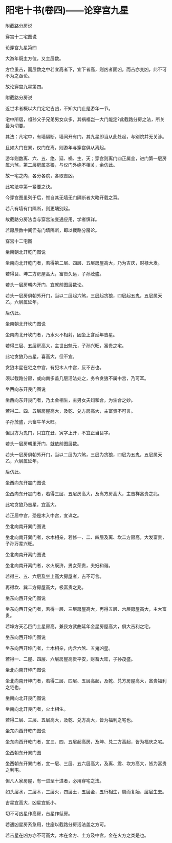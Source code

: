 # 阳宅十书(卷四)——论穿宫九星

附截路分房说

穿宫十二宅图说

论穿宫九星第四

大游年既主方位，又主层数。

方位虽吉，而层数之中若宜高者下，宜下者高，则凶者固凶，而吉亦变凶，此不可不为之亟论。

故论穿宫九星第四。

附截路分房说

近世术者概以大门定宅吉凶，不知大门止是游年一节。

宅中所居，祖孙父子兄弟男女众多，其祸福岂一大门能定?此截路分房之法，所关最为切要。

其法：凡宅中，有墙隔断，墙间开有门，其九星即当从此处起，与别院并无关涉。

且如大门在巽，仪门在离，则游年与穿宫俱从离起。

游年则数离、六、五、绝、延、祸、生、天；穿宫则离门四正属金，进门第一层房属六煞，第二层房属贪狼，与仪门外绝不相关，余仿此。

故一宅之内，各分各院，各取吉凶。

此宅法中第一紧要之诀。

今穿宫图虽列于后，惟自其无墙无门隔断者大略开载之耳。

若凡有墙有门隔断，则更端别起。

故截路分房法当与穿宫法变通应用，学者慎详。

若房层数中间但有门墙隔断，即以截路分房论。

穿宫十二宅图

坐南朝北开乾门图说

坐南向北开乾门者，若得第二层、四层、五层房屋高大，乃为吉庆，财禄大发。

若得艮、坤二方房屋高大，富贵久远，子孙茂盛。

若头一层房朝内开门，宜就前图层数论。

若头一层房俱朝外开门，当以二层起六煞，三层起贪狼，四层起五鬼，五层属天乙，六层属延年。

后仿此。

坐南朝北开坎门图说

坐南向北开坎门者，乃水火不相射，因坐上含延年吉星。

若得三层、五层房高大，主世出魁元，子孙兴旺，富贵之宅。

此宅贪狼乃吉星，喜高大，但不宜。

贪狼木星在宅之中宫，有犯木人中宫，反不吉也。

须以截路分房，或向南多盖几层活法处之，务令贪狼不属中宫，乃可耳。

坐西向东开艮门图说

坐西向东开艮门者，乃土金相生，主男女夫妇和合，为生合之妙。

若得二、四、五层房屋高大，及乾、兑方房高大，主富贵不可言。

子孙茂盛，六畜牛羊大旺。

但艮方为鬼门，只宜在丑、寅字上开，不宜正当艮字。

若头一层房朝里开门，就依前图层数。

若头一层房俱朝外开门，当以二层为六煞，三层为贪狼，四层为五鬼，五层属天乙，六层属延年。

后仿此。

坐西向东开震门图说

坐西向东开震门者，若得三层、五层房高大，及离方房高大，主吉祥富贵之兆。

此宅贪狼乃吉星，宜高大。

若正居中宫，恐是木入中宫，宜详之。

坐北向南开巽门图说

坐北向南开巽门者，水木相亲，若修一、二、四层及离、坎二方房高，大发富贵，子孙万辈兴旺。

坐北向南开离门图说

坐北向南开离门者，水火既济，男女荣贵，夫妇和谐。

若得三、五、六层及坐上高大房屋者，吉不可言。

再得坎、巽二方房屋高大，极富贵之兆。

坐东向西开兑门图说

坐东向西开兑门者，若得一层、三层房屋高大，再得五层、六层房屋高大，主大富贵。

若坤方天乙巨门土星房高，兼艮方武曲延年金星房屋高大，俱大吉利之宅。

坐东向西开坤门图说

坐东向西开坤门者，土木相亲，内含六煞、五鬼凶星。

若得一、二屋、四层、六层房屋高贵平安，财畜大旺，子孙茂盛。

坐北向南开坤门图说

坐北向南开坤门者，若得二层、四层、五层高起，及乾、兑方房屋高大，富贵福利之宅也。

坐南向北开艮门图说

坐南向北开艮门者，火土相生。

若得二层、三层、五层高大，及乾、兑方高大，皆为福利之宅也。

坐东向西开乾门图说

坐东向西开乾门者，宜三、四、五层起高房，及坤、兑二方高起，皆为福庆之宅。

坐西朝东开巽门图

坐西朝东开巽门者，宜一层、三层、五六层高大，及离、震、坎方高大，皆为富贵之利宅。

但凡人家房屋，有一进至十进者，必用穿宅之法。

如头层水，二层木，三层火，四层土，五层金，五行相生，周而复始，层层生去。

吉星宜高大，凶星宜低小。

切不可凶星作高房，吉星作低房。

若遇凶星房系急用，住座以截路分房活法盖之方可。

若吉星在凶方亦不可高大，木在金方、土方及中宫，金在火方之类是也。

